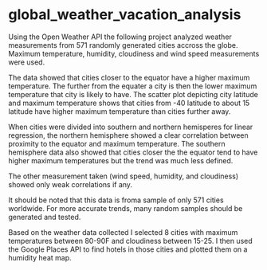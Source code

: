 # global_weather_vacation_analysis
Using the Open Weather API the following project analyzed weather measurements from 571 randomly generated
cities accross the globe. Maximum temperature, humidity, cloudiness and wind speed measurements were used.

The data showed that cities closer to the equator have a higher maximum temperature.
The further from the equater a city is then the lower maximum temperature that city is likely to have. 
The scatter plot depicting city latitude and maximum temperature shows that cities from -40 latitude to about 15 latitude have higher maximum temperature than cities further away.

When cities were divided into southern and northern hemisperes for linear regression, the northern hemisphere showed a clear correlation between proximity to the equator and maximum temperature. The southern hemisphere data also showed that cities closer the the equator tend to have higher maximum temperatures but the trend was much less defined.

The other measurement taken (wind speed, humidity, and cloudiness) showed only weak correlations if any.

It should be noted that this data is froma sample of only 571 cities worldwide. For more accurate trends,
many random samples should be generated and tested.

Based on the weather data collected I selected 8 cities with maximum temperatures between 80-90F and
cloudiness between 15-25. I then used the Google Places API to find hotels in those cities and plotted them on a humidity heat map.
